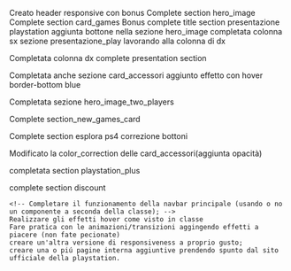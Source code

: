 Creato header responsive
con bonus
Complete section hero_image
Complete section card_games
Bonus
complete title section presentazione playstation
aggiunta bottone nella sezione hero_image
completata colonna sx sezione presentazione_play
lavorando alla colonna di dx

Completata colonna dx
complete presentation section

Completata anche sezione card_accessori aggiunto effetto con hover border-bottom blue

Completata sezione hero_image_two_players 


Complete section_new_games_card

Complete section esplora ps4 
correzione bottoni

Modificato la color_correction delle card_accessori(aggiunta opacità)


completata section playstation_plus 

complete section discount


















    <!-- Completare il funzionamento della navbar principale (usando o no un componente a seconda della classe); -->
    Realizzare gli effetti hover come visto in classe
    Fare pratica con le animazioni/transizioni aggingendo effetti a piacere (non fate pecionate)
    creare un'altra versione di responsiveness a proprio gusto;
    creare una o piú pagine interna aggiuntive prendendo spunto dal sito ufficiale della playstation.